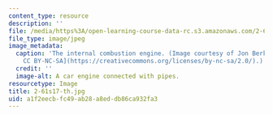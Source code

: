 ```yaml
---
content_type: resource
description: ''
file: /media/https%3A/open-learning-course-data-rc.s3.amazonaws.com/2-61-internal-combustion-engines-spring-2017/a1f2eecbfc49ab28a8eddb86ca932fa3_2-61s17-th.jpg
file_type: image/jpeg
image_metadata:
  caption: 'The internal combustion engine. (Image courtesy of Jon Berkeley. [License:
    CC BY-NC-SA](https://creativecommons.org/licenses/by-nc-sa/2.0/).)'
  credit: ''
  image-alt: A car engine connected with pipes.
resourcetype: Image
title: 2-61s17-th.jpg
uid: a1f2eecb-fc49-ab28-a8ed-db86ca932fa3
---
```

